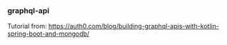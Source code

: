 ### **graphql-api** 


Tutorial from:
https://auth0.com/blog/building-graphql-apis-with-kotlin-spring-boot-and-mongodb/